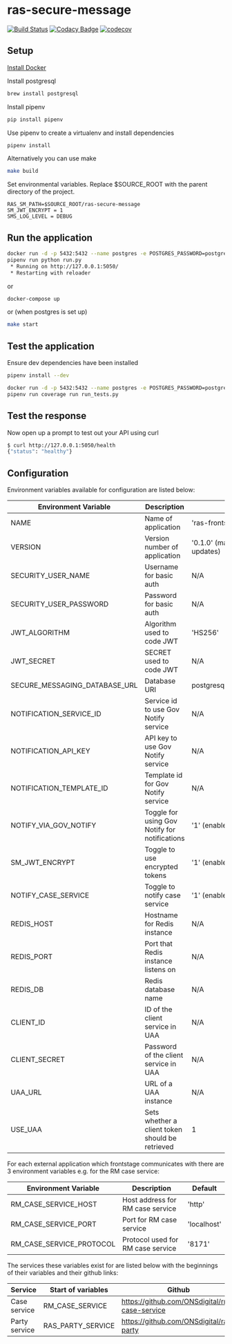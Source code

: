 # ras-secure-message
[![Build Status](https://travis-ci.org/ONSdigital/ras-secure-message.svg?branch=master)](https://travis-ci.org/ONSdigital/ras-secure-message)
[![Codacy Badge](https://api.codacy.com/project/badge/Grade/4e427a826650454d98ed74dade65a4ff)](https://www.codacy.com/app/ONSDigital/ras-secure-message)
[![codecov](https://codecov.io/gh/ONSdigital/ras-secure-message/branch/master/graph/badge.svg)](https://codecov.io/gh/ONSdigital/ras-secure-message)


## Setup

[Install Docker](https://docs.docker.com/engine/installation/)

Install postgresql
```bash
brew install postgresql
```

Install pipenv
```bash
pip install pipenv
```

Use pipenv to create a virtualenv and install dependencies
```bash
pipenv install
```

Alternatively you can use make
```bash
make build
```

Set environmental variables. Replace $SOURCE_ROOT with the parent directory of the project.

```
RAS_SM_PATH=$SOURCE_ROOT/ras-secure-message
SM_JWT_ENCRYPT = 1
SMS_LOG_LEVEL = DEBUG
```

Run the application
-------------------
```bash
docker run -d -p 5432:5432 --name postgres -e POSTGRES_PASSWORD=postgres -e POSTGRES_DB=postgres -d postgres
pipenv run python run.py
 * Running on http://127.0.0.1:5050/
 * Restarting with reloader
```
or
```bash
docker-compose up
```
or (when postgres is set up)
```bash
make start
```


Test the application
--------------------
Ensure dev dependencies have been installed
```bash
pipenv install --dev
```

```bash
docker run -d -p 5432:5432 --name postgres -e POSTGRES_PASSWORD=postgres -e POSTGRES_DB=postgres -d postgres
pipenv run coverage run run_tests.py
```

Test the response
-----------------

Now open up a prompt to test out your API using curl
```bash
$ curl http://127.0.0.1:5050/health
{"status": "healthy"}
```

## Configuration

Environment variables available for configuration are listed below:

| Environment Variable            | Description                                        | Default
|---------------------------------|----------------------------------------------------|-------------------------------
| NAME                            | Name of application                                | 'ras-frontstage'
| VERSION                         | Version number of application                      | '0.1.0' (manually update as application updates)
| SECURITY_USER_NAME              | Username for basic auth                            | N/A
| SECURITY_USER_PASSWORD          | Password for basic auth                            | N/A
| JWT_ALGORITHM                   | Algorithm used to code JWT                         | 'HS256'
| JWT_SECRET                      | SECRET used to code JWT                            | N/A
| SECURE_MESSAGING_DATABASE_URL   | Database URI                                       | postgresql://postgres:postgres@localhost:5432
| NOTIFICATION_SERVICE_ID         | Service id to use Gov Notify service               | N/A
| NOTIFICATION_API_KEY            | API key to use Gov Notify service                  | N/A
| NOTIFICATION_TEMPLATE_ID        | Template id for Gov Notify service                 | N/A
| NOTIFY_VIA_GOV_NOTIFY           | Toggle for using Gov Notify for notifications      | '1' (enable Gov Notify email notifications)
| SM_JWT_ENCRYPT                  | Toggle to use encrypted tokens                     | '1' (enable encrypted tokens)
| NOTIFY_CASE_SERVICE             | Toggle to notify case service                      | '1' (enable notifying case service)
| REDIS_HOST                      | Hostname for Redis instance                        | N/A
| REDIS_PORT                      | Port that Redis instance listens on                | N/A
| REDIS_DB                        | Redis database name                                | N/A
| CLIENT_ID                       | ID of the client service in UAA                    | N/A
| CLIENT_SECRET                   | Password of the client service in UAA              | N/A
| UAA_URL                         | URL of a UAA instance                              | N/A
| USE_UAA                         | Sets whether a client token should be retrieved    | 1


For each external application which frontstage communicates with there are 3 environment variables e.g. for the RM case service:

| Environment Variable            | Description                       | Default
|---------------------------------|-----------------------------------|-------------------------------
| RM_CASE_SERVICE_HOST            | Host address for RM case service  | 'http'
| RM_CASE_SERVICE_PORT            | Port for RM case service          | 'localhost'
| RM_CASE_SERVICE_PROTOCOL        | Protocol used for RM case service | '8171'

The services these variables exist for are listed below with the beginnings of their variables and their github links:

| Service                         | Start of variables          | Github
|---------------------------------|-----------------------------|-----------------------------
| Case service                    | RM_CASE_SERVICE             | https://github.com/ONSdigital/rm-case-service
| Party service                   | RAS_PARTY_SERVICE           | https://github.com/ONSdigital/ras-party
